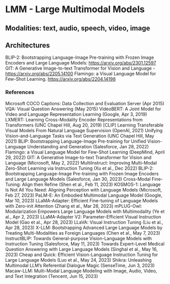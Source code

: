 # LMM - Large Multimodal Models
## Modalities: text, audio, speech, video, image

## Architectures 
BLIP-2: Bootstrapping Language-Image Pre-training with Frozen Image Encoders and Large Language Models: https://arxiv.org/abs/2301.12597
GIT: A Generative Image-to-text Transformer for Vision and Language - https://arxiv.org/abs/2205.14100
Flamingo: a Visual Language Model for Few-Shot Learning. https://arxiv.org/abs/2204.14198

### References
Microsoft COCO Captions: Data Collection and Evaluation Server (Apr 2015)
VQA: Visual Question Answering (May 2015)
VideoBERT: A Joint Model for Video and Language Representation Learning (Google, Apr 3, 2019)
LXMERT: Learning Cross-Modality Encoder Representations from Transformers (UNC Chapel Hill, Aug 20, 2019)
[CLIP] Learning Transferable Visual Models From Natural Language Supervision (OpenAI, 2021)
Unifying Vision-and-Language Tasks via Text Generation (UNC Chapel Hill, May 2021)
BLIP: Bootstrapping Language-Image Pre-training for Unified Vision-Language Understanding and Generation (Salesforce, Jan 28, 2022)
Flamingo: a Visual Language Model for Few-Shot Learning (DeepMind, April 29, 2022)
GIT: A Generative Image-to-text Transformer for Vision and Language (Microsoft, May 2, 2022)
MultiInstruct: Improving Multi-Modal Zero-Shot Learning via Instruction Tuning (Xu et al., Dec 2022)
BLIP-2: Bootstrapping Language-Image Pre-training with Frozen Image Encoders and Large Language Models (Salesforce, Jan 30, 2023)
Cross-Modal Fine-Tuning: Align then Refine (Shen et al., Feb 11, 2023)
KOSMOS-1: Language Is Not All You Need: Aligning Perception with Language Models (Microsoft, Feb 27, 2023)
PaLM-E: An Embodied Multimodal Language Model (Google, Mar 10, 2023)
LLaMA-Adapter: Efficient Fine-tuning of Language Models with Zero-init Attention (Zhang et al., Mar 28, 2023)
mPLUG-Owl: Modularization Empowers Large Language Models with Multimodality (Ye et al., Apr 2, 2023)
LLaMA-Adapter V2: Parameter-Efficient Visual Instruction Model (Gao et al., Apr 28, 2023)
LLaVA: Visual Instruction Tuning (Liu et al., Apr 28, 2023)
X-LLM: Bootstrapping Advanced Large Language Models by Treating Multi-Modalities as Foreign Languages (Chen et al., May 7, 2023)
InstructBLIP: Towards General-purpose Vision-Language Models with Instruction Tuning (Salesforce, May 11, 2023)
Towards Expert-Level Medical Question Answering with Large Language Models (Singhal et al., May 16, 2023)
Cheap and Quick: Efficient Vision-Language Instruction Tuning for Large Language Models (Luo et al., May 24, 2023)
Shikra: Unleashing Multimodal LLM’s Referential Dialogue Magic (SenseTime, Jun 3, 2023)
Macaw-LLM: Multi-Modal Language Modeling with Image, Audio, Video, and Text Integration (Tencent, Jun 15, 2023)
